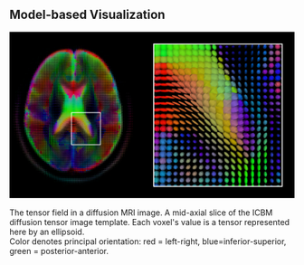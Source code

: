 ##  Model-based Visualization

![](resources/images/vis/DiffusionMRI_glyphs.png) <!-- .element width="65%" -->

<p>
  <span>The tensor field in a diffusion MRI image. A mid-axial slice of the ICBM diffusion tensor image template. Each voxel's value is a tensor represented here by an ellipsoid.<br>
  Color denotes principal orientation: red = left-right, blue=inferior-superior, green = posterior-anterior.</span><!-- .element: class="caption" -->
</p><!-- .element: class="caption-wrapper" -->
